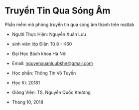 # Truyển Tin Qua Sóng Âm

Phần mềm mô phỏng truyền tin qua sóng âm thanh trên matlab

* Người Thực Hiện: Nguyễn Xuân Lưu
* sinh viên lớp Điện Tử 8 - K60
* Đại Học Bách khoa Hà Nội
* Email: nguyenxuanluubkhn@gmail.com

* Học phần: Thông Tin Vô Tuyến
* Học Kì: 20181
* Giảng Viên: TS. Nguyễn Quốc Khương
* Tháng 10, 2018
